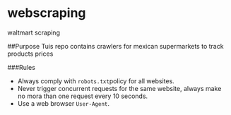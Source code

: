 # webscraping
waltmart scraping

##Purpose
Tuis repo contains crawlers for mexican supermarkets to track products prices

###Rules

- Always comply with `robots.txt`policy for all websites.
- Never trigger concurrent requests for the same website, always make no mora than one request every 10 seconds.
- Use a web browser `User-Agent`.
